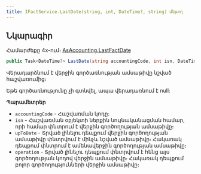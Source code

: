 ```yaml
---
title: IFactService.LastDate(string, int, DateTime?, string) մեթոդ
---
```


## Նկարագիր

Համարժեքը 4x-ում։ [AsAccounting.LastFactDate](https://armsoft.github.io/as4x-docs/HTM/ProgrGuide/Functions/AsAccounting/LastFactDate.html)

```c#
public Task<DateTime?> LastDate(string accountingCode, int isn, DateTime? upToDate, string operation = "");
```

Վերադարձնում է վերջին գործառնության ամսաթիվը նշված հաշվառումից։ 

Եթե գործառնությունը չի գտնվել, ապա վերադառնում է null:

**Պարամետրեր**

* `accountingCode` - Հաշվառման կոդը։
* `isn` - Հաշվառման օբյեկտի ներքին նույնականացման համար, որի համար փնտրում է վերջին գործողության ամսաթիվը։
* `upToDate` - Տրված լինելու դեպքում վերջին գործողության ամսաթիվը փնտրվում է մինչև նշված ամսաթիվը։ 
  Հակառակ դեպքում փնտրում է ամենավերջին գործողության ամսաթիվը։
* `operation` - Տրված լինելու դեպքում փնտրվում է հենց այս գործողության կոդով վերջին ամսաթիվը։ 
  Հակառակ դեպքում բոլոր գործողությունների վերջին ամսաթիվը։
